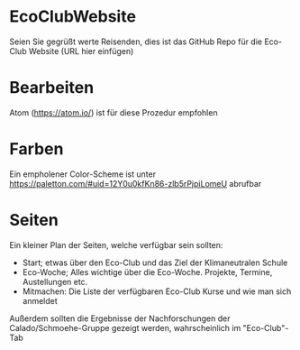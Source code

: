 # EcoClubWebsite

Seien Sie gegrüßt werte Reisenden,
dies ist das GitHub Repo für die Eco-Club Website (URL hier einfügen)

# Bearbeiten

Atom (https://atom.io/) ist für diese Prozedur empfohlen

# Farben

Ein empholener Color-Scheme ist unter https://paletton.com/#uid=12Y0u0kfKn86-zlb5rPjpiLomeU abrufbar

# Seiten

Ein kleiner Plan der Seiten, welche verfügbar sein sollten:

  - Start; etwas über den Eco-Club und das Ziel der Klimaneutralen Schule
  - Eco-Woche; Alles wichtige über die Eco-Woche. Projekte, Termine, Austellungen etc.
  - Mitmachen: Die Liste der verfügbaren Eco-Club Kurse und wie man sich anmeldet

Außerdem sollten die Ergebnisse der Nachforschungen der Calado/Schmoehe-Gruppe gezeigt werden, wahrscheinlich im "Eco-Club"-Tab
